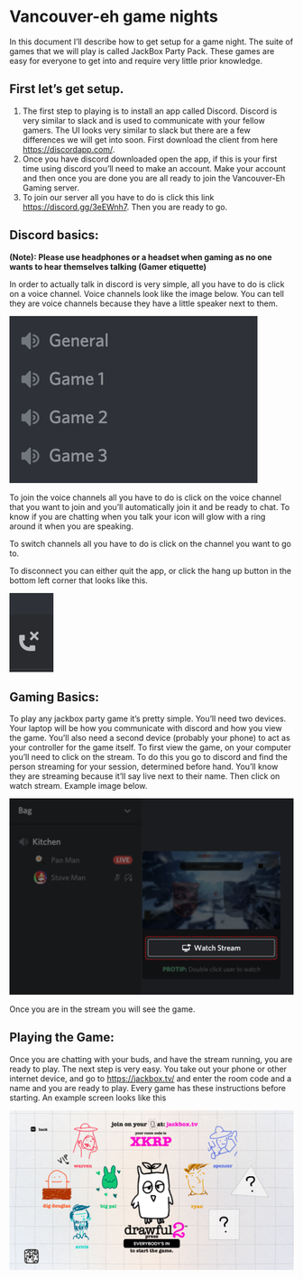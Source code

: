 # Vancouver-eh game nights

In this document I’ll describe how to get setup for a game night. The suite of games that we will play is called JackBox Party Pack. These games are easy for everyone to get into and require very little prior knowledge.

## First let’s get setup.

1. The first step to playing is to install an app called Discord. Discord is very similar to slack and is used to communicate with your fellow gamers. The UI looks very similar to slack but there are a few differences we will get into soon. First download the client from here https://discordapp.com/.
2. Once you have discord downloaded open the app, if this is your first time using discord you’ll need to make an account. Make your account and then once you are done you are all ready to join the Vancouver-Eh Gaming server.
3. To join our server all you have to do is click this link https://discord.gg/3eEWnh7. Then you are ready to go.

## Discord basics:

**(Note): Please use headphones or a headset when gaming as no one wants to hear themselves talking (Gamer etiquette)**

In order to actually talk in discord is very simple, all you have to do is click on a voice channel. Voice channels look like the image below. You can tell they are voice channels because they have a little speaker next to them.

![Voice Channels](https://github.com/mbates/vancouver-eh/blob/master/voice%20channels.png)

To join the voice channels all you have to do is click on the voice channel that you want to join and you’ll automatically join it and be ready to chat. To know if you are chatting when you talk your icon will glow with a ring around it when you are speaking.

To switch channels all you have to do is click on the channel you want to go to.

To disconnect you can either quit the app, or click the hang up button in the bottom left corner that looks like this. 

![Disconnect](https://github.com/mbates/vancouver-eh/blob/master/disconnect.png)

## Gaming Basics:

To play any jackbox party game it’s pretty simple. You’ll need two devices. Your laptop will be how you communicate with discord and how you view the game. You’ll also need a second device (probably your phone) to act as your controller for the game itself. To first view the game, on your computer you’ll need to click on the stream. To do this you go to discord and find the person streaming for your session, determined before hand. You’ll know they are streaming because it’ll say live next to their name. Then click on watch stream. Example image below.

![Watch Stream](https://github.com/mbates/vancouver-eh/blob/master/watch%20stream.png)

Once you are in the stream you will see the game.

## Playing the Game:

Once you are chatting with your buds, and have the stream running, you are ready to play. The next step is very easy. You take out your phone or other internet device, and go to https://jackbox.tv/ and enter the room code and a name and you are ready to play. Every game has these instructions before starting. An example screen looks like this 

![Jackbox](https://github.com/mbates/vancouver-eh/blob/master/jackbox.png)
